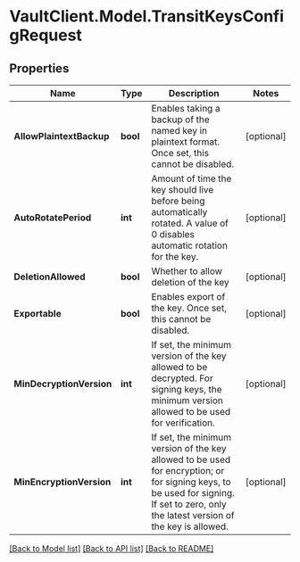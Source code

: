# VaultClient.Model.TransitKeysConfigRequest

## Properties

Name | Type | Description | Notes
------------ | ------------- | ------------- | -------------
**AllowPlaintextBackup** | **bool** | Enables taking a backup of the named key in plaintext format. Once set, this cannot be disabled. | [optional] 
**AutoRotatePeriod** | **int** | Amount of time the key should live before being automatically rotated. A value of 0 disables automatic rotation for the key. | [optional] 
**DeletionAllowed** | **bool** | Whether to allow deletion of the key | [optional] 
**Exportable** | **bool** | Enables export of the key. Once set, this cannot be disabled. | [optional] 
**MinDecryptionVersion** | **int** | If set, the minimum version of the key allowed to be decrypted. For signing keys, the minimum version allowed to be used for verification. | [optional] 
**MinEncryptionVersion** | **int** | If set, the minimum version of the key allowed to be used for encryption; or for signing keys, to be used for signing. If set to zero, only the latest version of the key is allowed. | [optional] 

[[Back to Model list]](../README.md#documentation-for-models) [[Back to API list]](../README.md#documentation-for-api-endpoints) [[Back to README]](../README.md)

